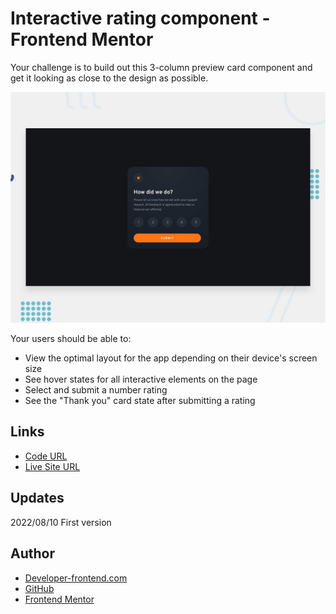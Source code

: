 #   Interactive rating component - Frontend Mentor

Your challenge is to build out this 3-column preview card component and get it looking as close to the design as possible.

![Design preview for the Interactive rating component coding challenge](./_design/desktop-preview.jpg)

Your users should be able to:

- View the optimal layout for the app depending on their device's screen size
- See hover states for all interactive elements on the page
- Select and submit a number rating
- See the "Thank you" card state after submitting a rating

## Links

- [Code URL](https://github.com/dirkVerm/frontend-exercises/tree/main/04%20Javascript/03%20Interactive%20rating%20component%20-%20Frontend%20mentor)
- [Live Site URL](https://dirkverm.github.io/frontend-exercises/04%20Javascript/03%20Interactive%20rating%20component%20-%20Frontend%20mentor/)

## Updates
2022/08/10
First version

## Author

- [Developer-frontend.com](https://developer-frontend.com)
- [GitHub](https://github.com/dirkVerm)
- [Frontend Mentor](https://www.frontendmentor.io/profile/dirkVerm)


